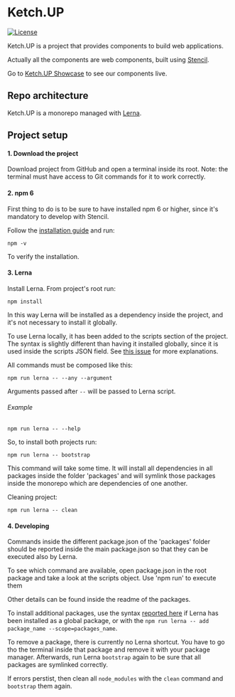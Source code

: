 # Ketch.UP

[![License](https://img.shields.io/badge/License-Apache%202.0-blue.svg)](https://opensource.org/licenses/Apache-2.0)

Ketch.UP is a project that provides components to build web applications. 

Actually all the components are web components, built using [Stencil](https://stenciljs.com/). 

Go to [Ketch.UP Showcase](http://ketchup.smeup.com) to see our components live. 

## Repo architecture
Ketch.UP is a monorepo managed with [Lerna](https://github.com/lerna/lerna).

## Project setup

#### 1. Download the project

Download project from GitHub and open a terminal inside its root.
Note: the terminal must have access to Git commands for it to work correctly.

#### 2. npm 6
First thing to do is to be sure to have installed npm 6 or higher, since it's mandatory to develop with Stencil.

Follow the [installation guide](https://www.npmjs.com/get-npm) and run:
```
npm -v
``` 
To verify the installation.

#### 3. Lerna

Install Lerna. From project's root run:
```
npm install
```
In this way Lerna will be installed as a dependency inside the project,
and it's not necessary to install it globally.

To use Lerna locally, it has been added to the scripts section of the project.
The syntax is slightly different than having it installed globally, since it is used inside the scripts JSON field.
See [this issue](https://github.com/lerna/lerna/issues/138) for more explanations.

All commands must be composed like this:
```
npm run lerna -- --any --argument 
```
Arguments passed after `--` will be passed to Lerna script.

###### Example
```
npm run lerna -- --help
```

So, to install both projects run:
```
npm run lerna -- bootstrap
```
This command will take some time.
It will install all dependencies in all packages inside the folder 'packages'
and will symlink those packages inside the monorepo which are dependencies of one another.

Cleaning project:

```
npm run lerna -- clean
```

#### 4. Developing

Commands inside the different package.json of the 'packages' folder should be reported inside the main package.json
so that they can be executed also by Lerna. 

To see which command are available, open package.json in the root package and take a look at the scripts object. 
Use 'npm run' to execute them

Other details can be found inside the readme of the packages.

To install additional packages, use the syntax [reported here](https://github.com/lerna/lerna/tree/master/commands/add)
if Lerna has been installed as a global package, or with the `npm run lerna -- add package_name --scope=packages_name`.

To remove a package, there is currently no Lerna shortcut. You have to go tho the terminal inside that package
and remove it with your package manager. Afterwards, run Lerna `bootstrap` again to be sure that all packages are
symlinked correctly.

If errors perstist, then clean all `node_modules` with the `clean` command and `bootstrap` them again. 